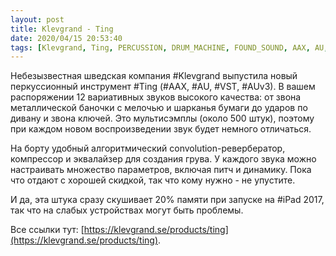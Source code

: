 ```yaml
---
layout: post
title: Klevgrand - Ting
date: 2020/04/15 20:53:40
tags: [Klevgrand, Ting, PERCUSSION, DRUM_MACHINE, FOUND_SOUND, AAX, AU, VST, AUv3, iPad]
---
```


Небезызвестная шведская компания #Klevgrand выпустила новый перкуссионный инструмент #Ting (#AAX, #AU, #VST, #AUv3). В вашем распоряжении 12 вариативных звуков высокого качества: от звона металлической баночки с мелочью и шарканья бумаги до ударов по дивану и звона ключей. Это мультисэмплы (около 500 штук), поэтому при каждом новом воспроизведении звук будет немного отличаться.

На борту удобный алгоритмический convolution-ревербератор, компрессор и эквалайзер для создания грува. У каждого звука можно настраивать множество параметров, включая питч и динамику. Пока что отдают с хорошей скидкой, так что кому нужно - не упустите.

И да, эта штука сразу скушивает 20% памяти при запуске на #iPad 2017, так что на слабых устройствах могут быть проблемы.

Все ссылки тут: [https://klevgrand.se/products/ting](https://klevgrand.se/products/ting).
